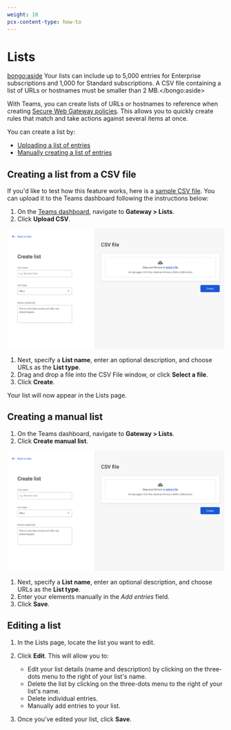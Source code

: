 ```yaml
---
weight: 10
pcx-content-type: how-to
---
```


# Lists

<bongo:aside>  Your lists can include up to 5,000 entries for Enterprise subscriptions and 1,000 for Standard
  subscriptions. A CSV file containing a list of URLs or hostnames must be smaller than 2 MB.</bongo:aside>

With Teams, you can create lists of URLs or hostnames to reference when creating [Secure Web Gateway policies](/policies/filtering). This allows you to quickly create rules that match and take actions against several items at once.

You can create a list by:

- [Uploading a list of entries](#creating-a-list-from-a-csv-file)
- [Manually creating a list of entries](#creating-a-manual-list)

## Creating a list from a CSV file

If you'd like to test how this feature works, here is a [sample CSV file](../static/documentation/list-test.csv). You can upload it to the Teams dashboard following the instructions below:

1. On the [Teams dashboard](https://dash.teams.cloudflare.com), navigate to **Gateway > Lists**.
1. Click **Upload CSV**.

![Upload CSV](../static/documentation/policies/upload-csv.png)

1. Next, specify a **List name**, enter an optional description, and choose URLs as the **List type**.
1. Drag and drop a file into the CSV File window, or click **Select a file**.
1. Click **Create**.

Your list will now appear in the Lists page.

## Creating a manual list

1. On the Teams dashboard, navigate to **Gateway > Lists**.
1. Click **Create manual list**.

![Manual list](../static/documentation/policies/upload-csv.png)

1. Next, specify a **List name**, enter an optional description, and choose URLs as the **List type**.
1. Enter your elements manually in the _Add entries_ field.
1. Click **Save**.

## Editing a list

1. In the Lists page, locate the list you want to edit.

1. Click **Edit**. This will allow you to:

   - Edit your list details (name and description) by clicking on the three-dots menu to the right of your list's name.
   - Delete the list by clicking on the three-dots menu to the right of your list's name.
   - Delete individual entries.
   - Manually add entries to your list.

1. Once you’ve edited your list, click **Save**.
